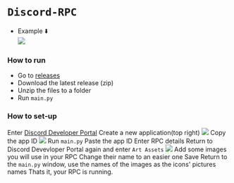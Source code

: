 # `Discord-RPC`
- Example ⬇️ <br>
![](https://raw.githubusercontent.com/netanelyan/discord-rpc/main/screenshots/2.png)

### How to run
- Go to [releases](https://github.com/netanelyan/discord-rpc/releases)
- Download the latest release (zip)
- Unzip the files to a folder
- Run `main.py`

### How to set-up
Enter [Discord Developer Portal](https://discord.com/developers/applications)
Create a new application(top right)
![](https://prnt.sc/zoOqCS8v7PIf)
Copy the app ID
![](https://prnt.sc/dQWcGyg47qpg)
Run `main.py`
Paste the app ID
Enter RPC details
Return to Discord Devevloper Portal again and enter `Art Assets`
![](https://prnt.sc/EeoEtIHtvpnm)
Add some images you will use in your RPC
Change their name to an easier one
Save
Return to the `main.py` window, use the names of the images as the icons' pictures names
Thats it, your RPC is running.
